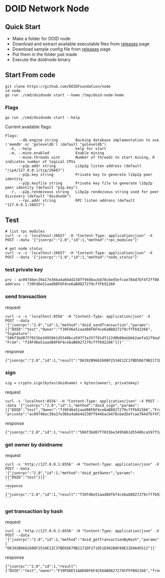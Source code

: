 # DOID Network Node

## Quick Start

- Make a folder for DOID node
- Download and extract available executable files from [releases](https://github.com/DOIDFoundation/node/releases) page
- Download sample config file from [releases](https://github.com/DOIDFoundation/node/releases) page
- Put them in the folder just made
- Execute the doidnode binary

## Start From code

```
git clone https://github.com/DOIDFoundation/node
cd node
go run ./cmd/doidnode start --home /tmp/doid-node-home
```

### Flags

```
go run ./cmd/doidnode start --help
```

Current available flags:

```
Flags:
      --db.engine string        Backing database implementation to use ('memdb' or 'goleveldb') (default "goleveldb")
  -h, --help                    help for start
  -m, --mine.enabled            Enable mining
      --mine.threads uint       Number of threads to start mining, 0 indicates number of logical CPUs
      --p2p.addr string         Libp2p listen address (default "/ip4/127.0.0.1/tcp/26667")
      --p2p.key string          Private key to generate libp2p peer identity
      --p2p.keyfile string      Private key file to generate libp2p peer identity (default "p2p.key")
  -r, --p2p.rendezvous string   Libp2p rendezvous string used for peer discovery (default "doidnode")
      --rpc.addr string         RPC listen address (default "127.0.0.1:26657")
```

## Test

```
# list rpc modules
curl -v -s 'localhost:26657' -H "Content-Type: application/json" -X POST --data '{"jsonrpc":"2.0","id":1,"method":"rpc_modules"}'

# get node status
curl -v -s 'localhost:26657' -H "Content-Type: application/json" -X POST --data '{"jsonrpc":"2.0","id":1,"method":"node_status"}'
```

### test private key

```
prv : ac0974bec39a17e36ba4a6b4d238ff944bacb478cbed5efcae784d7bf4f2ff80
address : f39Fd6e51aad88F6F4ce6aB8827279cffFb92266
```

### send transaction

request

````
curl -v -s 'localhost:8556' -H "Content-Type: application/json" -X POST --data '{"jsonrpc":"2.0","id":1,"method":"doid_sendTransaction","params":[{"DOID":"test","Owner":"f39Fd6e51aad88F6F4ce6aB8827279cffFb92266", "Signature": "506f3bd07f7015be3495861d5548bca597f3a35ff81df122d0b08ebbbb2aefa52f9aa5bd3b38824d18cd8cce73c35a88518222d7f75f0b6360039f72081701ab01", "From": "f39Fd6e51aad88F6F4ce6aB8827279cffFb92266"}]}'```
````

response

```
{"jsonrpc":"2.0","id":1,"result":"D6392B9662608F2534E12C37BD5D679B2171DF271051E902BAF89E12E0A45512"}
```

### sign

```
sig = crypto.sign(bytes(doidname) + bytes(owner), privatekey)
```

request

```
curl -s 'localhost:8556' -H "Content-Type: application/json" -X POST --data '{"jsonrpc":"2.0","id":1,"method":"doid_sign","params":[{"DOID":"test","Owner":"f39Fd6e51aad88F6F4ce6aB8827279cffFb92266","From":"f39Fd6e51aad88F6F4ce6aB8827279cffFb92266", "private":"ac0974bec39a17e36ba4a6b4d238ff944bacb478cbed5efcae784d7bf4f2ff80"}]}'
```

response

```
{"jsonrpc":"2.0","id":1,"result":"506f3bd07f7015be3495861d5548bca597f3a35ff81df122d0b08ebbbb2aefa52f9aa5bd3b38824d18cd8cce73c35a88518222d7f75f0b6360039f72081701ab01"}
```

### get owner by doidname

request

````
curl -s 'http://127.0.0.1:8556' -H "Content-Type: application/json" -X POST --data '{"jsonrpc":"2.0","id":1,"method":"doid_getOwner","params":[{"DOID":"test"}]}'
```
response
```
{"jsonrpc":"2.0","id":1,"result":"f39fd6e51aad88f6f4ce6ab8827279cfffb92266"}
```
````

### get transaction by hash

request

```
curl -s 'http://127.0.0.1:8556' -H "Content-Type: application/json" -X POST --data '{"jsonrpc":"2.0","id":1,"method":"doid_getTransactionByHash","params":[ "D6392B9662608F2534E12C37BD5D679B2171DF271051E902BAF89E12E0A45512"]}'
```

response

````
{"jsonrpc":"2.0","id":1,"result":{"DOID":"test","owner":"F39FD6E51AAD88F6F4CE6AB8827279CFFFB92266","from":"F39FD6E51AAD88F6F4CE6AB8827279CFFFB92266","nameHash":"9C22FF5F21F0B81B113E63F7DB6DA94FEDEF11B2119B4088B89664FB9A3CB658","signature":"","Type":0,"Hash":"D6392B9662608F2534E12C37BD5D679B2171DF271051E902BAF89E12E0A45512"}}```
````
